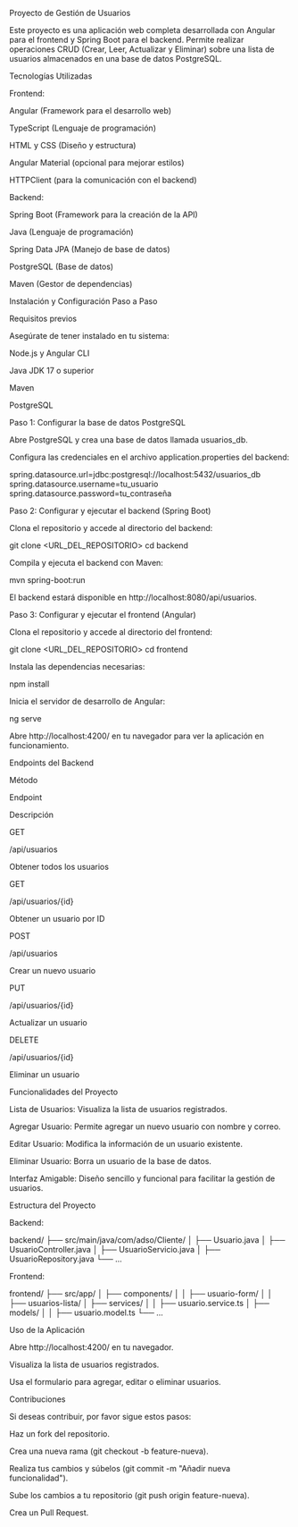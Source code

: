 Proyecto de Gestión de Usuarios

Este proyecto es una aplicación web completa desarrollada con Angular para el frontend y Spring Boot para el backend. Permite realizar operaciones CRUD (Crear, Leer, Actualizar y Eliminar) sobre una lista de usuarios almacenados en una base de datos PostgreSQL.

Tecnologías Utilizadas

Frontend:

Angular (Framework para el desarrollo web)

TypeScript (Lenguaje de programación)

HTML y CSS (Diseño y estructura)

Angular Material (opcional para mejorar estilos)

HTTPClient (para la comunicación con el backend)

Backend:

Spring Boot (Framework para la creación de la API)

Java (Lenguaje de programación)

Spring Data JPA (Manejo de base de datos)

PostgreSQL (Base de datos)

Maven (Gestor de dependencias)

Instalación y Configuración Paso a Paso

Requisitos previos

Asegúrate de tener instalado en tu sistema:

Node.js y Angular CLI

Java JDK 17 o superior

Maven

PostgreSQL

Paso 1: Configurar la base de datos PostgreSQL

Abre PostgreSQL y crea una base de datos llamada usuarios_db.

Configura las credenciales en el archivo application.properties del backend:

spring.datasource.url=jdbc:postgresql://localhost:5432/usuarios_db
spring.datasource.username=tu_usuario
spring.datasource.password=tu_contraseña

Paso 2: Configurar y ejecutar el backend (Spring Boot)

Clona el repositorio y accede al directorio del backend:

git clone <URL_DEL_REPOSITORIO>
cd backend

Compila y ejecuta el backend con Maven:

mvn spring-boot:run

El backend estará disponible en http://localhost:8080/api/usuarios.

Paso 3: Configurar y ejecutar el frontend (Angular)

Clona el repositorio y accede al directorio del frontend:

git clone <URL_DEL_REPOSITORIO>
cd frontend

Instala las dependencias necesarias:

npm install

Inicia el servidor de desarrollo de Angular:

ng serve

Abre http://localhost:4200/ en tu navegador para ver la aplicación en funcionamiento.

Endpoints del Backend

Método

Endpoint

Descripción

GET

/api/usuarios

Obtener todos los usuarios

GET

/api/usuarios/{id}

Obtener un usuario por ID

POST

/api/usuarios

Crear un nuevo usuario

PUT

/api/usuarios/{id}

Actualizar un usuario

DELETE

/api/usuarios/{id}

Eliminar un usuario

Funcionalidades del Proyecto

Lista de Usuarios: Visualiza la lista de usuarios registrados.

Agregar Usuario: Permite agregar un nuevo usuario con nombre y correo.

Editar Usuario: Modifica la información de un usuario existente.

Eliminar Usuario: Borra un usuario de la base de datos.

Interfaz Amigable: Diseño sencillo y funcional para facilitar la gestión de usuarios.

Estructura del Proyecto

Backend:

backend/
├── src/main/java/com/adso/Cliente/
│   ├── Usuario.java
│   ├── UsuarioController.java
│   ├── UsuarioServicio.java
│   ├── UsuarioRepository.java
└── ...

Frontend:

frontend/
├── src/app/
│   ├── components/
│   │   ├── usuario-form/
│   │   ├── usuarios-lista/
│   ├── services/
│   │   ├── usuario.service.ts
│   ├── models/
│   │   ├── usuario.model.ts
└── ...

Uso de la Aplicación

Abre http://localhost:4200/ en tu navegador.

Visualiza la lista de usuarios registrados.

Usa el formulario para agregar, editar o eliminar usuarios.

Contribuciones

Si deseas contribuir, por favor sigue estos pasos:

Haz un fork del repositorio.

Crea una nueva rama (git checkout -b feature-nueva).

Realiza tus cambios y súbelos (git commit -m "Añadir nueva funcionalidad").

Sube los cambios a tu repositorio (git push origin feature-nueva).

Crea un Pull Request.